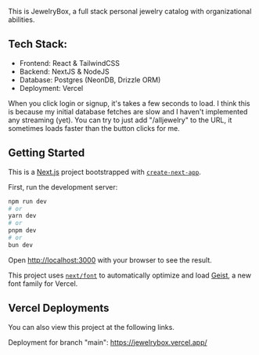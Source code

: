 This is JewelryBox, a full stack personal jewelry catalog with organizational abilities.

## Tech Stack:

- Frontend: React & TailwindCSS
- Backend: NextJS & NodeJS
- Database: Postgres (NeonDB, Drizzle ORM)
- Deployment: Vercel

When you click login or signup, it's takes a few seconds to load.
I think this is because my initial database fetches are slow and I haven't implemented any streaming (yet).
You can try to just add "/alljewelry" to the URL, it sometimes loads faster than the button clicks for me.

## Getting Started

This is a [Next.js](https://nextjs.org) project bootstrapped with [`create-next-app`](https://nextjs.org/docs/app/api-reference/cli/create-next-app).

First, run the development server:

```bash
npm run dev
# or
yarn dev
# or
pnpm dev
# or
bun dev
```

Open [http://localhost:3000](http://localhost:3000) with your browser to see the result.

This project uses [`next/font`](https://nextjs.org/docs/app/building-your-application/optimizing/fonts) to automatically optimize and load [Geist](https://vercel.com/font), a new font family for Vercel.

## Vercel Deployments

You can also view this project at the following links.

Deployment for branch "main":
https://jewelrybox.vercel.app/
